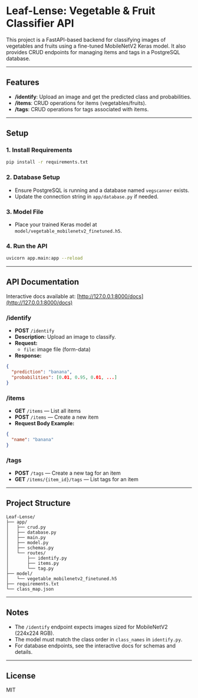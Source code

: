 # Leaf-Lense: Vegetable & Fruit Classifier API

This project is a FastAPI-based backend for classifying images of vegetables and fruits using a fine-tuned MobileNetV2 Keras model. It also provides CRUD endpoints for managing items and tags in a PostgreSQL database.

---

## Features
- **/identify**: Upload an image and get the predicted class and probabilities.
- **/items**: CRUD operations for items (vegetables/fruits).
- **/tags**: CRUD operations for tags associated with items.

---

## Setup

### 1. Install Requirements
```bash
pip install -r requirements.txt
```

### 2. Database Setup
- Ensure PostgreSQL is running and a database named `vegscanner` exists.
- Update the connection string in `app/database.py` if needed.

### 3. Model File
- Place your trained Keras model at `model/vegetable_mobilenetv2_finetuned.h5`.

### 4. Run the API
```bash
uvicorn app.main:app --reload
```

---

## API Documentation

Interactive docs available at: [http://127.0.0.1:8000/docs](http://127.0.0.1:8000/docs)

### /identify
- **POST** `/identify`
- **Description:** Upload an image to classify.
- **Request:**
    - `file`: image file (form-data)
- **Response:**
```json
{
  "prediction": "banana",
  "probabilities": [0.01, 0.95, 0.01, ...]
}
```

### /items
- **GET** `/items` — List all items
- **POST** `/items` — Create a new item
- **Request Body Example:**
```json
{
  "name": "banana"
}
```

### /tags
- **POST** `/tags` — Create a new tag for an item
- **GET** `/items/{item_id}/tags` — List tags for an item

---

## Project Structure
```
Leaf-Lense/
├── app/
│   ├── crud.py
│   ├── database.py
│   ├── main.py
│   ├── model.py
│   ├── schemas.py
│   └── routes/
│       ├── identify.py
│       ├── items.py
│       └── tag.py
├── model/
│   └── vegetable_mobilenetv2_finetuned.h5
├── requirements.txt
└── class_map.json
```

---

## Notes
- The `/identify` endpoint expects images sized for MobileNetV2 (224x224 RGB).
- The model must match the class order in `class_names` in `identify.py`.
- For database endpoints, see the interactive docs for schemas and details.

---

## License
MIT
